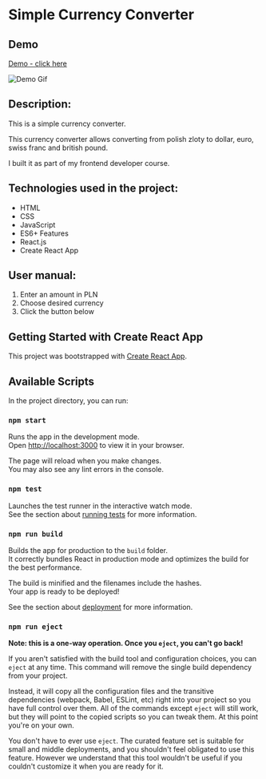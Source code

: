 # Simple Currency Converter

## Demo
[Demo - click here](https://dawid-noszczynski.github.io/currency-converter-react/)

![Demo Gif](https://drive.google.com/uc?export=download&id=1xvvec7IEqN3GivyaHpZ277p0YU2O60yt)

## Description:

This is a simple currency converter. 

This currency converter allows converting from polish zloty to dollar, euro, swiss franc and british pound. 

I built it as part of my frontend developer course.

## Technologies used in the project: 

- HTML
- CSS
- JavaScript
- ES6+ Features
- React.js 
- Create React App 

## User manual: 

1. Enter an amount in PLN
2. Choose desired currency
3. Click the button below



## Getting Started with Create React App

This project was bootstrapped with [Create React App](https://github.com/facebook/create-react-app).

## Available Scripts

In the project directory, you can run:

### `npm start`

Runs the app in the development mode.\
Open [http://localhost:3000](http://localhost:3000) to view it in your browser.

The page will reload when you make changes.\
You may also see any lint errors in the console.

### `npm test`

Launches the test runner in the interactive watch mode.\
See the section about [running tests](https://facebook.github.io/create-react-app/docs/running-tests) for more information.

### `npm run build`

Builds the app for production to the `build` folder.\
It correctly bundles React in production mode and optimizes the build for the best performance.

The build is minified and the filenames include the hashes.\
Your app is ready to be deployed!

See the section about [deployment](https://facebook.github.io/create-react-app/docs/deployment) for more information.

### `npm run eject`

**Note: this is a one-way operation. Once you `eject`, you can't go back!**

If you aren't satisfied with the build tool and configuration choices, you can `eject` at any time. This command will remove the single build dependency from your project.

Instead, it will copy all the configuration files and the transitive dependencies (webpack, Babel, ESLint, etc) right into your project so you have full control over them. All of the commands except `eject` will still work, but they will point to the copied scripts so you can tweak them. At this point you're on your own.

You don't have to ever use `eject`. The curated feature set is suitable for small and middle deployments, and you shouldn't feel obligated to use this feature. However we understand that this tool wouldn't be useful if you couldn't customize it when you are ready for it.